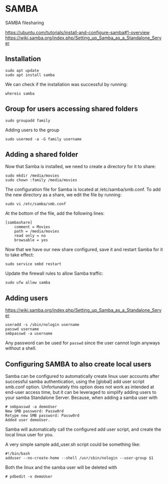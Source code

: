 # SAMBA

SAMBA filesharing

https://ubuntu.com/tutorials/install-and-configure-samba#1-overview
https://wiki.samba.org/index.php/Setting_up_Samba_as_a_Standalone_Server

## Installation

    sudo apt update
    sudo apt install samba

We can check if the installation was successful by running:

    whereis samba

## Group for users accessing shared folders

    sudo groupadd family

Adding users to the group

    sudo usermod -a -G family username

## Adding a shared folder

Now that Samba is installed, we need to create a directory for it to share:

    sudo mkdir /media/movies
    sudo chown :family /media/movies

The configuration file for Samba is located at /etc/samba/smb.conf. To add the new directory as a share, we edit the file by running:

    sudo vi /etc/samba/smb.conf

At the bottom of the file, add the following lines:

    [sambashare]
        comment = Movies
        path = /media/movies
        read only = no
        browsable = yes

Now that we have our new share configured, save it and restart Samba for it to take effect:

    sudo service smbd restart

Update the firewall rules to allow Samba traffic:

    sudo ufw allow samba

## Adding users

https://wiki.samba.org/index.php/Setting_up_Samba_as_a_Standalone_Server

    useradd -s /sbin/nologin username
    passwd username
    smbpasswd -a username

Any password can be used for `passwd` since the user cannot login anyways without a shell.

## Configuring SAMBA to also create local users

Samba can be configured to automatically create linux user accounts after successful samba authentication, using the [global] add user script smb.conf option. Unfortunately this option does not work as intended at end-user access time, but it can be leveraged to simplify adding users to your samba Standalone Server. Because, when adding a samba user with

    # smbpasswd -a demoUser
    New SMB password: Passw0rd
    Retype new SMB password: Passw0rd
    Added user demoUser.

Samba will automatically call the configured add user script, and create the local linux user for you.

A very simple sample add_user.sh script could be something like:

    #!/bin/bash
    adduser --no-create-home --shell /usr/sbin/nologin --user-group $1

Both the linux and the samba user will be deleted with

    # pdbedit -x demoUser

